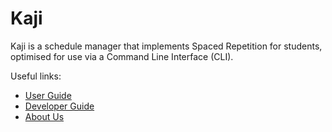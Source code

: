 # Kaji

Kaji is a schedule manager that implements Spaced Repetition for students, optimised for use via a Command Line Interface (CLI).

Useful links:
* [User Guide](UserGuide.md)
* [Developer Guide](DeveloperGuide.md)
* [About Us](AboutUs.md)
